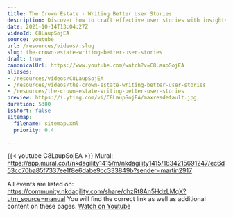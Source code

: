```yaml
---
title: The Crown Estate - Writing Better User Stories
description: Discover how to craft effective user stories with insights from The Crown Estate. Enhance your agile practices and drive better outcomes!
date: 2021-10-14T13:04:27Z
videoId: C8LaupSojEA
source: youtube
url: /resources/videos/:slug
slug: the-crown-estate-writing-better-user-stories
draft: true
canonicalUrl: https://www.youtube.com/watch?v=C8LaupSojEA
aliases:
- /resources/videos/C8LaupSojEA
- /resources/videos/the-crown-estate-writing-better-user-stories
- /resources/the-crown-estate-writing-better-user-stories
preview: https://i.ytimg.com/vi/C8LaupSojEA/maxresdefault.jpg
duration: 5380
isShort: false
sitemap:
  filename: sitemap.xml
  priority: 0.4

---
```

{{< youtube C8LaupSojEA >}} 
 Mural: https://app.mural.co/t/nkdagility1415/m/nkdagility1415/1634215691247/ec6d53cc70ba85f7337ee1f8e6dabe9cc333849b?sender=martin2917
 
 
All events are listed on: https://community.nkdagility.com/share/dhzRt8An5HdzLMqX?utm_source=manual
You will find the correct link as well as additional content on these pages. 
 [Watch on Youtube](https://www.youtube.com/watch?v=C8LaupSojEA)
